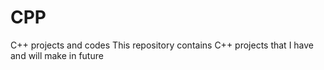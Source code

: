 # CPP
C++ projects and codes
This repository contains C++ projects that I have and will make in future
